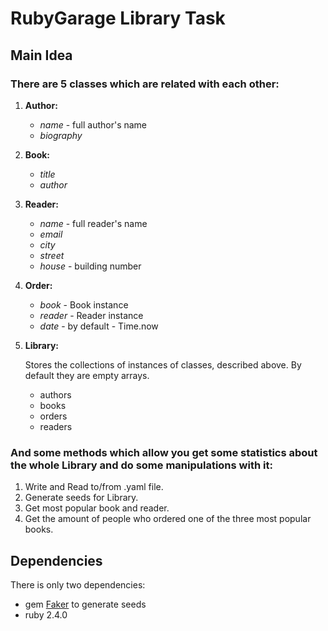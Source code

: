 # RubyGarage Library Task

## Main Idea
### There are 5 classes which are related with each other:
1. **Author:**
    * _name_ - full author's name
    * _biography_

2. **Book:**
    * _title_
    * _author_

3. **Reader:**
    * _name_ - full reader's name
    * _email_
    * _city_
    * _street_
    * _house_ - building number

4. **Order:**
    * _book_ - Book instance
    * _reader_ - Reader instance
    * _date_ - by default - Time.now

5. **Library:**

   Stores the collections of instances of classes, described above.
   By default they are empty arrays.
    * authors
    * books
    * orders
    * readers

### And some methods which allow you get some statistics about the whole Library and do some manipulations with it:
1. Write and Read to/from .yaml file.
2. Generate seeds for Library.
3. Get most popular book and reader.
4. Get the amount of people who ordered one of the three most popular books.

## Dependencies
There is only two dependencies:
  * gem [Faker](https://rubygems.org/gems/faker "Faker on RubyGems") to generate seeds
  * ruby 2.4.0
